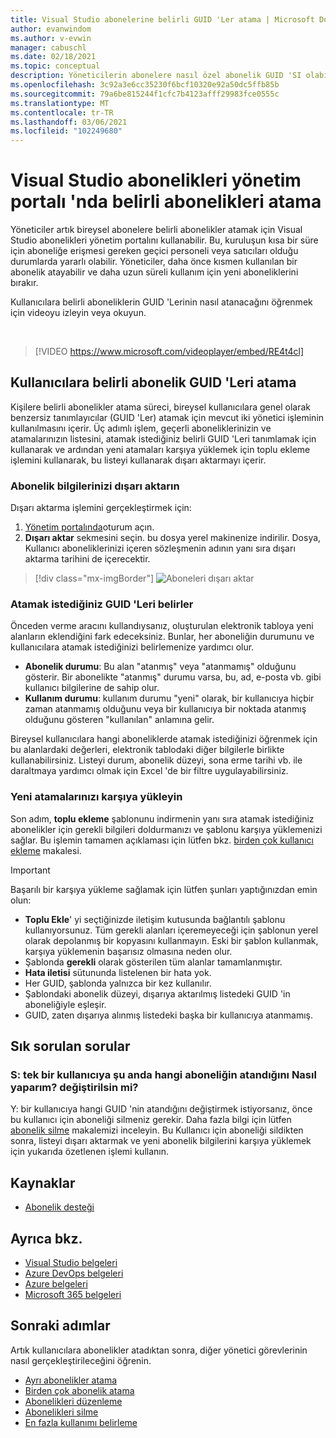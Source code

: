 ```yaml
---
title: Visual Studio abonelerine belirli GUID 'Ler atama | Microsoft Docs
author: evanwindom
ms.author: v-evwin
manager: cabuschl
ms.date: 02/18/2021
ms.topic: conceptual
description: Yöneticilerin abonelere nasıl özel abonelik GUID 'SI olabileceğini öğrenin
ms.openlocfilehash: 3c92a3e6cc35230f6bcf10320e92a50dc5ffb85b
ms.sourcegitcommit: 79a6be815244f1cfc7b4123afff29983fce0555c
ms.translationtype: MT
ms.contentlocale: tr-TR
ms.lasthandoff: 03/06/2021
ms.locfileid: "102249680"
---
```

# <a name="assign-specific-subscriptions-in-the-visual-studio-subscriptions-administration-portal"></a>Visual Studio abonelikleri yönetim portalı 'nda belirli abonelikleri atama

Yöneticiler artık bireysel abonelere belirli abonelikler atamak için Visual Studio abonelikleri yönetim portalını kullanabilir.  Bu, kuruluşun kısa bir süre için aboneliğe erişmesi gereken geçici personeli veya satıcıları olduğu durumlarda yararlı olabilir.  Yöneticiler, daha önce kısmen kullanılan bir abonelik atayabilir ve daha uzun süreli kullanım için yeni aboneliklerini bırakır.  

Kullanıcılara belirli aboneliklerin GUID 'Lerinin nasıl atanacağını öğrenmek için videoyu izleyin veya okuyun. 

<br>

> [!VIDEO https://www.microsoft.com/videoplayer/embed/RE4t4cl]


## <a name="assign-specific-subscription-guids-to-users"></a>Kullanıcılara belirli abonelik GUID 'Leri atama

Kişilere belirli abonelikler atama süreci, bireysel kullanıcılara genel olarak benzersiz tanımlayıcılar (GUID 'Ler) atamak için mevcut iki yönetici işleminin kullanılmasını içerir.  Üç adımlı işlem, geçerli aboneliklerinizin ve atamalarınızın listesini, atamak istediğiniz belirli GUID 'Leri tanımlamak için kullanarak ve ardından yeni atamaları karşıya yüklemek için toplu ekleme işlemini kullanarak, bu listeyi kullanarak dışarı aktarmayı içerir.

### <a name="export-your-subscriptions-information"></a>Abonelik bilgilerinizi dışarı aktarın

Dışarı aktarma işlemini gerçekleştirmek için:
1. [Yönetim portalında](https://manage.visualstudio.com)oturum açın.
2. **Dışarı aktar** sekmesini seçin. bu dosya yerel makinenize indirilir. Dosya, Kullanıcı aboneliklerinizi içeren sözleşmenin adının yanı sıra dışarı aktarma tarihini de içerecektir.
> [!div class="mx-imgBorder"]
> ![Aboneleri dışarı aktar](_img/exporting-subscriptions/exporting-subscriptions.png "Abone bilgileriyle atanan aboneliklerinizin listesini kaydetmek için dışarı aktar ' a tıklayın.")

### <a name="identify-the-guids-you-want-to-assign"></a>Atamak istediğiniz GUID 'Leri belirler

Önceden verme aracını kullandıysanız, oluşturulan elektronik tabloya yeni alanların eklendiğini fark edeceksiniz.  Bunlar, her aboneliğin durumunu ve kullanıcılara atamak istediğinizi belirlemenize yardımcı olur.  

- **Abonelik durumu**: Bu alan "atanmış" veya "atanmamış" olduğunu gösterir.  Bir abonelikte "atanmış" durumu varsa, bu, ad, e-posta vb. gibi kullanıcı bilgilerine de sahip olur. 
- **Kullanım durumu**: kullanım durumu "yeni" olarak, bir kullanıcıya hiçbir zaman atanmamış olduğunu veya bir kullanıcıya bir noktada atanmış olduğunu gösteren "kullanılan" anlamına gelir.  

Bireysel kullanıcılara hangi aboneliklerde atamak istediğinizi öğrenmek için bu alanlardaki değerleri, elektronik tablodaki diğer bilgilerle birlikte kullanabilirsiniz. Listeyi durum, abonelik düzeyi, sona erme tarihi vb. ile daraltmaya yardımcı olmak için Excel 'de bir filtre uygulayabilirsiniz. 

### <a name="upload-your-new-assignments"></a>Yeni atamalarınızı karşıya yükleyin

Son adım, **toplu ekleme** şablonunu indirmenin yanı sıra atamak istediğiniz abonelikler için gerekli bilgileri doldurmanızı ve şablonu karşıya yüklemenizi sağlar.  Bu işlemin tamamen açıklaması için lütfen bkz. [birden çok kullanıcı ekleme](assign-license-bulk.md) makalesi.  

> [!IMPORTANT]
> Başarılı bir karşıya yükleme sağlamak için lütfen şunları yaptığınızdan emin olun:
> - **Toplu Ekle**' yi seçtiğinizde iletişim kutusunda bağlantılı şablonu kullanıyorsunuz.  Tüm gerekli alanları içeremeyeceği için şablonun yerel olarak depolanmış bir kopyasını kullanmayın.  Eski bir şablon kullanmak, karşıya yüklemenin başarısız olmasına neden olur. 
> - Şablonda **gerekli** olarak gösterilen tüm alanlar tamamlanmıştır.
> - **Hata iletisi** sütununda listelenen bir hata yok.
> - Her GUID, şablonda yalnızca bir kez kullanılır. 
> - Şablondaki abonelik düzeyi, dışarıya aktarılmış listedeki GUID 'in aboneliğiyle eşleşir. 
> - GUID, zaten dışarıya alınmış listedeki başka bir kullanıcıya atanmamış. 

## <a name="frequently-asked-questions"></a>Sık sorulan sorular
### <a name="q-how-do-i-change-which-subscription-is-currently-assigned-to-an-individual-user"></a>S: tek bir kullanıcıya şu anda hangi aboneliğin atandığını Nasıl yaparım? değiştirilsin mi?
Y: bir kullanıcıya hangi GUID 'nin atandığını değiştirmek istiyorsanız, önce bu kullanıcı için aboneliği silmeniz gerekir.  Daha fazla bilgi için lütfen [abonelik silme](delete-license.md) makalemizi inceleyin.  Bu Kullanıcı için aboneliği sildikten sonra, listeyi dışarı aktarmak ve yeni abonelik bilgilerini karşıya yüklemek için yukarıda özetlenen işlemi kullanın.  

## <a name="resources"></a>Kaynaklar
- [Abonelik desteği](https://visualstudio.microsoft.com/subscriptions/support/)

## <a name="see-also"></a>Ayrıca bkz.
- [Visual Studio belgeleri](/visualstudio/)
- [Azure DevOps belgeleri](/azure/devops/)
- [Azure belgeleri](/azure/)
- [Microsoft 365 belgeleri](/microsoft-365/)

## <a name="next-steps"></a>Sonraki adımlar
Artık kullanıcılara abonelikler atadıktan sonra, diğer yönetici görevlerinin nasıl gerçekleştirileceğini öğrenin.
- [Ayrı abonelikler atama](assign-license.md)
- [Birden çok abonelik atama](assign-license-bulk.md)
- [Abonelikleri düzenleme](edit-license.md)
- [Abonelikleri silme](delete-license.md)
- [En fazla kullanımı belirleme](maximum-usage.md)


